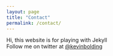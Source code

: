```yaml
---
layout: page
title: "Contact"
permalink: /contact/
---
```

Hi, this website is for playing with Jekyll  
Follow me on twitter at [@kevinbolding](http://www.twitter.com)
